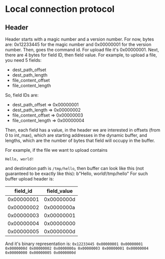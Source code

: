 # Local connection protocol

## Header

Header starts with a magic number and a version number.
For now, bytes are: 0x12233445 for the magic number and 0x00000001 for the version number.
Then, goes the command id. For upload file it's 0x00000001.
Next, there are 4 bytes for field ID, then field value.
For example, to upload a file, you need 5 fields:
- dest_path_offset
- dest_path_length
- file_content_offset
- file_content_length

So, field IDs are:
- dest_path_offset => 0x00000001
- dest_path_length => 0x00000002
- file_content_offset => 0x00000003
- file_content_length => 0x00000004

Then, each field has a value, in the header we are interested in offsets (from 0 to int_max), which are starting addresses in the dynamic buffer, and lengths, which are the number of bytes that field will occupy in the buffer.

For example, if the file we want to upload contains
```
Hello, world!
```
and destination path is `/tmp/hello`, then buffer can look like this (not guaranteed to be exactly like this):
b"Hello, world!/tmp/hello"
For such buffer upload header is:

| field_id |field_value|
|----------|-----------|
|0x00000001|0x0000000d |
|0x00000002|0x0000000a |
|0x00000003|0x00000001 |
|0x00000004|0x00000000 |
|0x00000005|0x0000000d |

And it's binary representation is:
`0x12233445 0x00000001 0x00000001 0x0000000d 0x00000002 0x0000000a 0x00000003 0x00000001 0x00000004 0x00000000 0x00000005 0x0000000d`
